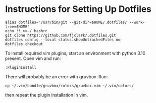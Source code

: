 # Instructions for Setting Up Dotfiles

```
alias dotfiles='/usr/bin/git --git-dir=$HOME/.dotfiles/ --work-tree=$HOME'
echo !! >>~/.bashrc
git clone https://github.com/fjclark/.dotfiles.git
dotfiles config --local status.showUntrackedFiles no
dotfiles checkout
```

To install required vim plugins, start an environment with python 3.10 present.
Open vim and run:
```
:PluginInstall
```

There will probably be an error with gruvbox. Run:
```
cp ~/.vim/bundle/gruvbox/colors/gruvbox.vim ~/.vim/colors/
```
then repeat the plugin installation in vim.
